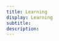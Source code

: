 ```yaml
---
title: Learning
display: Learning
subtitle:
description:
---
```


<!-- @layout-full-width -->

<ListLearn />
